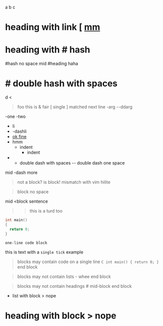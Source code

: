a
b
c

# heading with link [ [mm](http://rufe.org/)
# heading with # hash
#hash no space
mid #heading haha
# # double hash with spaces

d
<
> foo
this is & fair
[ single
] matched next line
-arg
--ddarg

-one
-two

- li
- -dashli
- [ok fine][]
 - hmm
    - indent
        - indent
- - double dash with spaces
-- double dash one space

mid -dash more

 > not a block? is block! mismatch with vim hilite

>block no space

mid <block sentence

> > this is a turd too

```C
int main()
{
  return 0;
}
```

``` one-line code block ```

this is text with a `single tick` example

> blocks may contain code on a single line ```C int main() { return 0; } ``` 
end block

> blocks may not contain lists - whee
end block

> blocks may not contain headings # mid-block
end block

- list with block > nope

# heading with block > nope

[ok fine]: http://rufe.org

